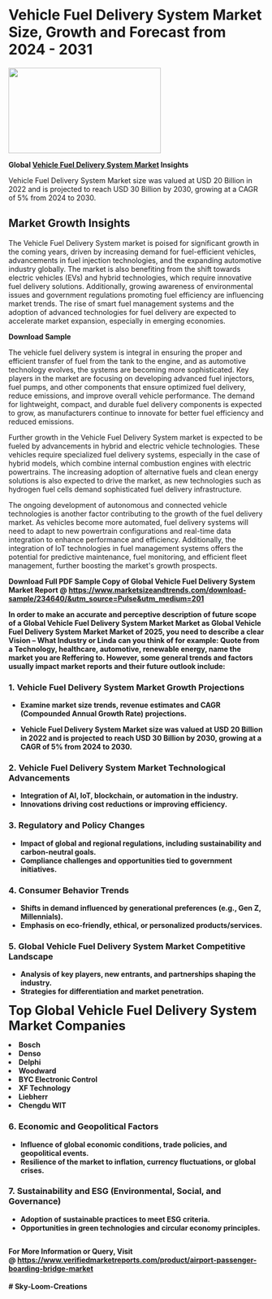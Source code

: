 <H1>Vehicle Fuel Delivery System Market Size, Growth and Forecast from 2024 - 2031</H1><img class="aligncenter size-medium wp-image-584254" src="https://thirdeyenews.in/wp-content/uploads/2024/09/Global-Market-Research-300x168.jpeg" alt="" width="300" height="168" /><p><strong>Global&nbsp;<a href="https://www.marketsizeandtrends.com/download-sample/234640/&amp;utm_source=Pulse&amp;utm_medium=201">Vehicle Fuel Delivery System Market</a> Insights</strong></p><p>Vehicle Fuel Delivery System Market size was valued at USD 20 Billion in 2022 and is projected to reach USD 30 Billion by 2030, growing at a CAGR of 5% from 2024 to 2030.</p><p><h2>Market Growth Insights</h2> <p>The Vehicle Fuel Delivery System market is poised for significant growth in the coming years, driven by increasing demand for fuel-efficient vehicles, advancements in fuel injection technologies, and the expanding automotive industry globally. The market is also benefiting from the shift towards electric vehicles (EVs) and hybrid technologies, which require innovative fuel delivery solutions. Additionally, growing awareness of environmental issues and government regulations promoting fuel efficiency are influencing market trends. The rise of smart fuel management systems and the adoption of advanced technologies for fuel delivery are expected to accelerate market expansion, especially in emerging economies.</p> <p><strong>Download Sample</strong></p> <p>The vehicle fuel delivery system is integral in ensuring the proper and efficient transfer of fuel from the tank to the engine, and as automotive technology evolves, the systems are becoming more sophisticated. Key players in the market are focusing on developing advanced fuel injectors, fuel pumps, and other components that ensure optimized fuel delivery, reduce emissions, and improve overall vehicle performance. The demand for lightweight, compact, and durable fuel delivery components is expected to grow, as manufacturers continue to innovate for better fuel efficiency and reduced emissions.</p> <p>Further growth in the Vehicle Fuel Delivery System market is expected to be fueled by advancements in hybrid and electric vehicle technologies. These vehicles require specialized fuel delivery systems, especially in the case of hybrid models, which combine internal combustion engines with electric powertrains. The increasing adoption of alternative fuels and clean energy solutions is also expected to drive the market, as new technologies such as hydrogen fuel cells demand sophisticated fuel delivery infrastructure.</p> <p>The ongoing development of autonomous and connected vehicle technologies is another factor contributing to the growth of the fuel delivery market. As vehicles become more automated, fuel delivery systems will need to adapt to new powertrain configurations and real-time data integration to enhance performance and efficiency. Additionally, the integration of IoT technologies in fuel management systems offers the potential for predictive maintenance, fuel monitoring, and efficient fleet management, further boosting the market's growth prospects.</p> <p><strong></p><p><span class=""><strong>Download Full PDF Sample Copy of Global Vehicle Fuel Delivery System Market Report</strong> @ <a href="https://www.marketsizeandtrends.com/download-sample/234640/&amp;utm_source=Pulse&amp;utm_medium=201" target="_blank">https://www.marketsizeandtrends.com/download-sample/234640/&amp;utm_source=Pulse&amp;utm_medium=201</a></span></p><p>In order to make an accurate and perceptive description of future scope of a Global&nbsp;Vehicle Fuel Delivery System Market Market as Global&nbsp;Vehicle Fuel Delivery System Market Market of 2025, you need to describe a clear Vision &ndash; What Industry or Linda can you think of for example: Quote from a Technology, healthcare, automotive, renewable energy, name the market you are Reffering to. However, some general trends and factors usually impact market reports and their future outlook include:</p><h3>1.&nbsp;<strong>Vehicle Fuel Delivery System Market Growth Projections</strong></h3><ul><li>Examine market size trends, revenue estimates and CAGR (Compounded Annual Growth Rate) projections.</li><li><p>Vehicle Fuel Delivery System Market size was valued at USD 20 Billion in 2022 and is projected to reach USD 30 Billion by 2030, growing at a CAGR of 5% from 2024 to 2030.</p></li></ul><h3>2.&nbsp;<strong>Vehicle Fuel Delivery System Market Technological Advancements</strong></h3><ul><li>Integration of AI, IoT, blockchain, or automation in the industry.</li><li>Innovations driving cost reductions or improving efficiency.</li></ul><h3>3.&nbsp;<strong>Regulatory and Policy Changes</strong></h3><ul><li>Impact of global and regional regulations, including sustainability and carbon-neutral goals.</li><li>Compliance challenges and opportunities tied to government initiatives.</li></ul><h3>4.&nbsp;<strong>Consumer Behavior Trends</strong></h3><ul><li>Shifts in demand influenced by generational preferences (e.g., Gen Z, Millennials).</li><li>Emphasis on eco-friendly, ethical, or personalized products/services.</li></ul><h3>5.&nbsp;<strong>Global Vehicle Fuel Delivery System Market Competitive Landscape</strong></h3><ul><li>Analysis of key players, new entrants, and partnerships shaping the industry.</li><li>Strategies for differentiation and market penetration.</li></ul><p data-pm-slice="1 1 []"><span style="color: inherit; font-family: inherit; font-size: 25px;">Top Global Vehicle Fuel Delivery System Market Companies</span></p><div class="" data-test-id=""><p><li>Bosch</li><li> Denso</li><li> Delphi</li><li> Woodward</li><li> BYC Electronic Control</li><li> XF Technology</li><li> Liebherr</li><li> Chengdu WIT</li></p></div><h3>6.&nbsp;<strong>Economic and Geopolitical Factors</strong></h3><ul><li>Influence of global economic conditions, trade policies, and geopolitical events.</li><li>Resilience of the market to inflation, currency fluctuations, or global crises.</li></ul><h3>7.&nbsp;<strong>Sustainability and ESG (Environmental, Social, and Governance)</strong></h3><ul><li>Adoption of sustainable practices to meet ESG criteria.</li><li>Opportunities in green technologies and circular economy principles.</li></ul><h2><strong style="font-size: 14px;">For More Information or Query, Visit @&nbsp;</strong><a style="background-color: #ffffff; font-size: 14px;" href="https://www.marketsizeandtrends.com/report/vehicle-fuel-delivery-system-market/" target="_blank">https://www.verifiedmarketreports.com/product/airport-passenger-boarding-bridge-market</a></h2># Sky-Loom-Creations
